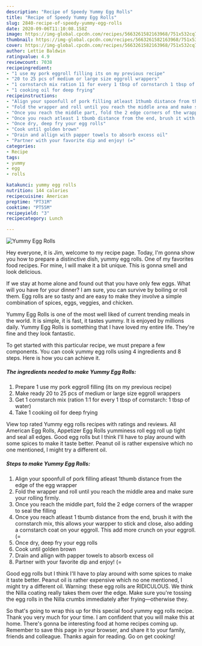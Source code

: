 ```yaml
---
description: "Recipe of Speedy Yummy Egg Rolls"
title: "Recipe of Speedy Yummy Egg Rolls"
slug: 2840-recipe-of-speedy-yummy-egg-rolls
date: 2020-09-06T11:10:08.158Z
image: https://img-global.cpcdn.com/recipes/5663261582163968/751x532cq70/yummy-egg-rolls-recipe-main-photo.jpg
thumbnail: https://img-global.cpcdn.com/recipes/5663261582163968/751x532cq70/yummy-egg-rolls-recipe-main-photo.jpg
cover: https://img-global.cpcdn.com/recipes/5663261582163968/751x532cq70/yummy-egg-rolls-recipe-main-photo.jpg
author: Lettie Baldwin
ratingvalue: 4.9
reviewcount: 7038
recipeingredient:
- "1 use my pork eggroll filling its on my previous recipe"
- "20 to 25 pcs of medium or large size eggroll wrappers"
- "1 cornstarch mix ration 11 for every 1 tbsp of cornstarch 1 tbsp of water"
- "1 cooking oil for deep frying"
recipeinstructions:
- "Align your spoonfull of pork filling atleast 1thumb distance from the edge of the egg wrapper"
- "Fold the wrapper and roll until you reach the middle area and make sure your rolling firmly."
- "Once you reach the middle part, fold the 2 edge corners of the wrapper to seal the filling"
- "Once you reach atleast 1 tbumb distance from the end, brush it with the cornstarch mix, this allows your warpper to stick and close, also adding a cornstarch coat on your eggroll. This add more crunch on your eggroll. (="
- "Once dry, deep fry your egg rolls"
- "Cook until golden brown"
- "Drain and allign with papper towels to absorb excess oil"
- "Partner with your favorite dip and enjoy! (="
categories:
- Recipe
tags:
- yummy
- egg
- rolls

katakunci: yummy egg rolls 
nutrition: 144 calories
recipecuisine: American
preptime: "PT31M"
cooktime: "PT55M"
recipeyield: "3"
recipecategory: Lunch

---
```



![Yummy Egg Rolls](https://img-global.cpcdn.com/recipes/5663261582163968/751x532cq70/yummy-egg-rolls-recipe-main-photo.jpg)

Hey everyone, it is Jim, welcome to my recipe page. Today, I'm gonna show you how to prepare a distinctive dish, yummy egg rolls. One of my favorites food recipes. For mine, I will make it a bit unique. This is gonna smell and look delicious.

If we stay at home alone and found out that you have only few eggs. What will you have for your dinner? I am sure, you can survive by boiling or roll them. Egg rolls are so tasty and are easy to make they involve a simple combination of spices, eggs, veggies, and chicken.

Yummy Egg Rolls is one of the most well liked of current trending meals in the world. It is simple, it is fast, it tastes yummy. It is enjoyed by millions daily. Yummy Egg Rolls is something that I have loved my entire life. They're fine and they look fantastic.


To get started with this particular recipe, we must prepare a few components. You can cook yummy egg rolls using 4 ingredients and 8 steps. Here is how you can achieve it.

<!--inarticleads1-->

##### The ingredients needed to make Yummy Egg Rolls:

1. Prepare 1 use my pork eggroll filling (its on my previous recipe)
1. Make ready 20 to 25 pcs of medium or large size eggroll wrappers
1. Get 1 cornstarch mix (ration 1:1 for every 1 tbsp of cornstarch: 1 tbsp of water)
1. Take 1 cooking oil for deep frying


View top rated Yummy egg rolls recipes with ratings and reviews. All American Egg Rolls, Appetizer Egg Rolls yumminess roll egg roll up tight and seal all edges. Good egg rolls but I think I&#39;ll have to play around with some spices to make it taste better. Peanut oil is rather expensive which no one mentioned, I might try a different oil. 

<!--inarticleads2-->

##### Steps to make Yummy Egg Rolls:

1. Align your spoonfull of pork filling atleast 1thumb distance from the edge of the egg wrapper
1. Fold the wrapper and roll until you reach the middle area and make sure your rolling firmly.
1. Once you reach the middle part, fold the 2 edge corners of the wrapper to seal the filling
1. Once you reach atleast 1 tbumb distance from the end, brush it with the cornstarch mix, this allows your warpper to stick and close, also adding a cornstarch coat on your eggroll. This add more crunch on your eggroll. (=
1. Once dry, deep fry your egg rolls
1. Cook until golden brown
1. Drain and allign with papper towels to absorb excess oil
1. Partner with your favorite dip and enjoy! (=


Good egg rolls but I think I&#39;ll have to play around with some spices to make it taste better. Peanut oil is rather expensive which no one mentioned, I might try a different oil. Warning: these egg rolls are RIDICULOUS. We think the Nilla coating really takes them over the edge. Make sure you&#39;re tossing the egg rolls in the Nilla crumbs immediately after frying—otherwise they. 

So that's going to wrap this up for this special food yummy egg rolls recipe. Thank you very much for your time. I am confident that you will make this at home. There's gonna be interesting food at home recipes coming up. Remember to save this page in your browser, and share it to your family, friends and colleague. Thanks again for reading. Go on get cooking!
